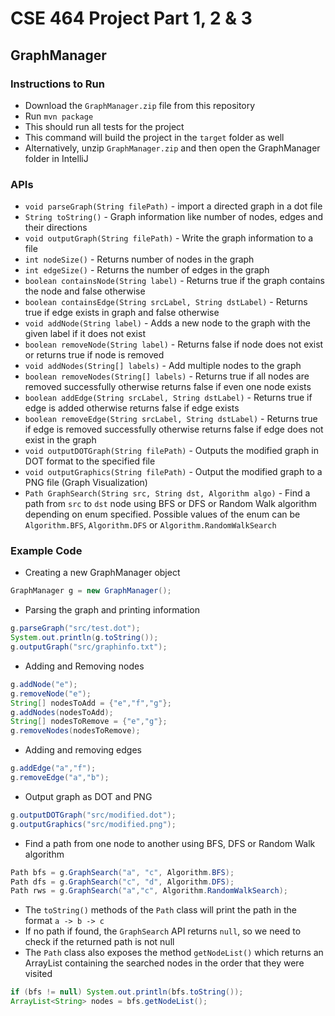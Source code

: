 # CSE 464 Project Part 1, 2 & 3

## GraphManager

### Instructions to Run
- Download the ```GraphManager.zip``` file from this repository
- Run ```mvn package```
- This should run all tests for the project
- This command will build the project in the ```target``` folder as well
- Alternatively, unzip ```GraphManager.zip``` and then open the GraphManager folder in IntelliJ

### APIs
- ```void parseGraph(String filePath)``` - import a directed graph in a dot file
- ```String toString()``` - Graph information like number of nodes, edges and their directions
- ```void outputGraph(String filePath)``` - Write the graph information to a file
- ```int nodeSize()``` - Returns number of nodes in the graph
- ```int edgeSize()``` - Returns the number of edges in the graph
- ```boolean containsNode(String label)``` - Returns true if the graph contains the node and false otherwise
- ```boolean containsEdge(String srcLabel, String dstLabel)``` - Returns true if edge exists in graph and false otherwise
- ```void addNode(String label)``` - Adds a new node to the graph with the given label if it does not exist
- ```boolean removeNode(String label)``` - Returns false if node does not exist or returns true if node is removed
- ```void addNodes(String[] labels)``` - Add multiple nodes to the graph
- ```boolean removeNodes(String[] labels)``` - Returns true if all nodes are removed successfully otherwise returns false if even one node exists
- ```boolean addEdge(String srcLabel, String dstLabel)``` - Returns true if edge is added otherwise returns false if edge exists
- ```boolean removeEdge(String srcLabel, String dstLabel)``` - Returns true if edge is removed successfully otherwise returns false if edge does not exist in the graph
- ```void outputDOTGraph(String filePath)``` - Outputs the modified graph in DOT format to the specified file
- ```void outputGraphics(String filePath)``` - Output the modified graph to a PNG file (Graph Visualization)
- ```Path GraphSearch(String src, String dst, Algorithm algo)``` - Find a path from ```src``` to ```dst``` node using BFS or DFS or Random Walk algorithm depending on enum specified. Possible values of the enum can be ```Algorithm.BFS```, ```Algorithm.DFS``` or ```Algorithm.RandomWalkSearch```

### Example Code
- Creating a new GraphManager object
```java
GraphManager g = new GraphManager();
```
- Parsing the graph and printing information
```java
g.parseGraph("src/test.dot");
System.out.println(g.toString());
g.outputGraph("src/graphinfo.txt");
```
- Adding and Removing nodes
```java
g.addNode("e");
g.removeNode("e");
String[] nodesToAdd = {"e","f","g"};
g.addNodes(nodesToAdd);
String[] nodesToRemove = {"e","g"};
g.removeNodes(nodesToRemove);
```
- Adding and removing edges
```java
g.addEdge("a","f");
g.removeEdge("a","b");
```
- Output graph as DOT and PNG
```java
g.outputDOTGraph("src/modified.dot");
g.outputGraphics("src/modified.png");
```

- Find a path from one node to another using BFS, DFS or Random Walk algorithm
```java
Path bfs = g.GraphSearch("a", "c", Algorithm.BFS);
Path dfs = g.GraphSearch("c", "d", Algorithm.DFS);
Path rws = g.GraphSearch("a","c", Algorithm.RandomWalkSearch);
```

- The ```toString()``` methods of the ```Path``` class will print the path in the format ```a -> b -> c```
- If no path if found, the ```GraphSearch``` API returns ```null```, so we need to check if the returned path is not null
- The ```Path``` class also exposes the method ```getNodeList()``` which returns an ArrayList containing the searched nodes in the order that they were visited
```java
if (bfs != null) System.out.println(bfs.toString());
ArrayList<String> nodes = bfs.getNodeList();
```